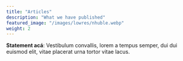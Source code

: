 ```yaml
---
title: "Articles"
description: "What we have published"
featured_image: "/images/lowres/nhuble.webp"
weight: 2
---
```


**Statement acá**: Vestibulum convallis, lorem a tempus semper, dui dui euismod elit, vitae placerat urna tortor vitae lacus.
